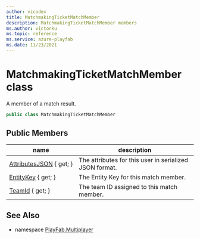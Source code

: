 ```yaml
---
author: vicodex
title: MatchmakingTicketMatchMember
description: MatchmakingTicketMatchMember members
ms.author: victorku
ms.topic: reference
ms.service: azure-playfab
ms.date: 11/23/2021
---
```


# MatchmakingTicketMatchMember class

A member of a match result.

```csharp
public class MatchmakingTicketMatchMember
```

## Public Members

| name | description |
| --- | --- |
| [AttributesJSON](MatchmakingTicketMatchMember/AttributesJSON.md) { get; } | The attributes for this user in serialized JSON format. |
| [EntityKey](MatchmakingTicketMatchMember/EntityKey.md) { get; } | The Entity Key for this match member. |
| [TeamId](MatchmakingTicketMatchMember/TeamId.md) { get; } | The team ID assigned to this match member. |

## See Also

* namespace [PlayFab.Multiplayer](../PlayFabMultiplayerSDK.md)

